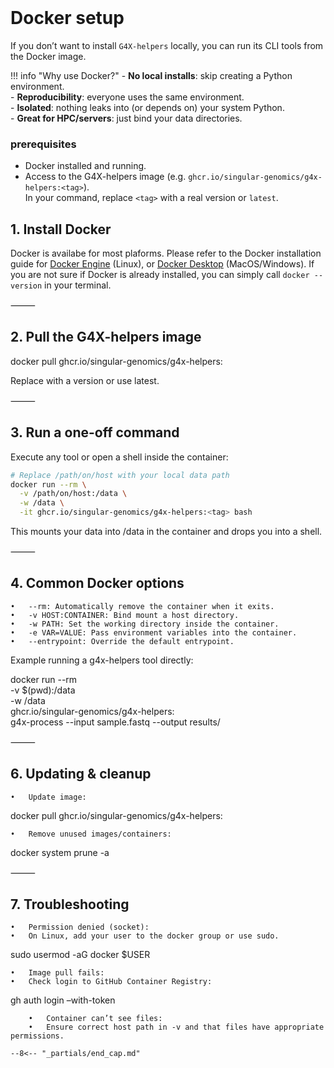 <br>

# Docker setup

If you don’t want to install `G4X-helpers` locally, you can run its CLI tools from the Docker image.

!!! info "Why use Docker?"
    - **No local installs**: skip creating a Python environment.  
    - **Reproducibility**: everyone uses the same environment.  
    - **Isolated**: nothing leaks into (or depends on) your system Python.  
    - **Great for HPC/servers**: just bind your data directories.

### prerequisites

- Docker installed and running.
- Access to the G4X-helpers image (e.g. `ghcr.io/singular-genomics/g4x-helpers:<tag>`).  
  In your command, replace `<tag>` with a real version or `latest`.




## 1. Install Docker

Docker is availabe for most plaforms. Please refer to the Docker installation guide for [Docker Engine](https://docs.docker.com/engine/) (Linux), or [Docker Desktop](https://docs.docker.com/desktop/) (MacOS/Windows). If you are not sure if Docker is already installed, you can simply call `docker --version` in your terminal.

⸻

## 2. Pull the G4X-helpers image

docker pull ghcr.io/singular-genomics/g4x-helpers:<tag>

Replace <tag> with a version or use latest.

⸻

## 3. Run a one-off command

Execute any tool or open a shell inside the container:

```bash
# Replace /path/on/host with your local data path
docker run --rm \
  -v /path/on/host:/data \
  -w /data \
  -it ghcr.io/singular-genomics/g4x-helpers:<tag> bash
```

This mounts your data into /data in the container and drops you into a shell.

⸻

## 4. Common Docker options
	•	--rm: Automatically remove the container when it exits.
	•	-v HOST:CONTAINER: Bind mount a host directory.
	•	-w PATH: Set the working directory inside the container.
	•	-e VAR=VALUE: Pass environment variables into the container.
	•	--entrypoint: Override the default entrypoint.

Example running a g4x-helpers tool directly:

docker run --rm \
  -v $(pwd):/data \
  -w /data \
  ghcr.io/singular-genomics/g4x-helpers:<tag> \
  g4x-process --input sample.fastq --output results/




⸻

## 6. Updating & cleanup
	•	Update image:

docker pull ghcr.io/singular-genomics/g4x-helpers:<tag>

	•	Remove unused images/containers:

docker system prune -a



⸻

## 7. Troubleshooting
	•	Permission denied (socket):
	•	On Linux, add your user to the docker group or use sudo.

sudo usermod -aG docker $USER


	•	Image pull fails:
	•	Check login to GitHub Container Registry:


gh auth login –with-token 
```
	•	Container can’t see files:
	•	Ensure correct host path in -v and that files have appropriate permissions.

--8<-- "_partials/end_cap.md"
